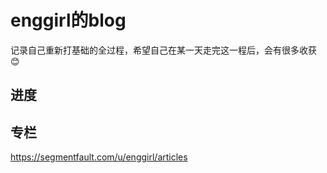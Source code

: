 # enggirl的blog

记录自己重新打基础的全过程，希望自己在某一天走完这一程后，会有很多收获😊

## 进度


## 专栏
https://segmentfault.com/u/enggirl/articles

